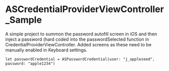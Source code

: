 # ASCredentialProviderViewController_Sample

A simple project to summon the password autofill screen in iOS and then inject a password (hard coded into the passwordSelected function in CredentialProviderViewController. Added screens as these need to be manually enabled in Keyboard settings. 

`let passwordCredential = ASPasswordCredential(user: "j_appleseed", password: "apple1234")`
